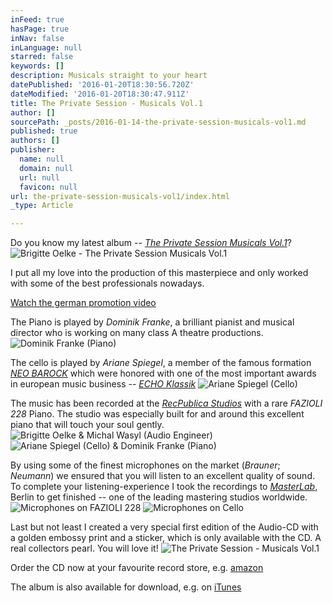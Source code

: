```yaml
---
inFeed: true
hasPage: true
inNav: false
inLanguage: null
starred: false
keywords: []
description: Musicals straight to your heart
datePublished: '2016-01-20T18:30:56.720Z'
dateModified: '2016-01-20T18:30:47.911Z'
title: The Private Session - Musicals Vol.1
author: []
sourcePath: _posts/2016-01-14-the-private-session-musicals-vol1.md
published: true
authors: []
publisher:
  name: null
  domain: null
  url: null
  favicon: null
url: the-private-session-musicals-vol1/index.html
_type: Article

---
```

Do you know my latest album -- [_The Private Session Musicals Vol.1_][0]?
![Brigitte Oelke - The Private Session Musicals Vol.1](https://s3-us-west-2.amazonaws.com/the-grid-img/p/5ec504c3eb49ad6f476fe65283c150bec9a73bf5.jpg)

I put all my love into the production of this masterpiece and only worked with some of the best professionals nowadays.

[Watch the german promotion video][1]

The Piano is played by _Dominik Franke_, a brilliant pianist and musical director who is working on many class A theatre productions.
![Dominik Franke (Piano)](https://s3-us-west-2.amazonaws.com/the-grid-img/p/c5209c725a7581e96880ee630db67876c276a661.jpg)

The cello is played by _Ariane Spiegel_, a member of the famous formation [_NEO BAROCK_][2] which were honored with one of the most important awards in european music business -- _[ECHO Klassik][3]_
![Ariane Spiegel (Cello)](https://s3-us-west-2.amazonaws.com/the-grid-img/p/17e3a77e034de5c1e71112e300806e491a16d908.jpg)

The music has been recorded at the [_RecPublica Studios_][4] with a rare _FAZIOLI 228_ Piano. The studio was especially built for and around this excellent piano that will touch your soul gently. ![Brigitte Oelke & Michal Wasyl (Audio Engineer)](https://s3-us-west-2.amazonaws.com/the-grid-img/p/2b4d23a66ad0f73f5716c453091a377adf583710.jpg)
![Ariane Spiegel (Cello) & Dominik Franke (Piano)](https://s3-us-west-2.amazonaws.com/the-grid-img/p/c900fcf2b55bd75b22dc6739122e08b439b09500.gif)

By using some of the finest microphones on the market (_Brauner_; _Neumann_) we ensured that you will listen to an excellent quality of sound. To complete your listening-experience I took the recordings to [_MasterLab_][5], Berlin to get finished -- one of the leading mastering studios worldwide. ![Microphones on FAZIOLI 228](https://s3-us-west-2.amazonaws.com/the-grid-img/p/981c9f3af8fda4325c425e8ffb0707edfa690181.jpg)
![Microphones on Cello](https://s3-us-west-2.amazonaws.com/the-grid-img/p/7d834ce6e18f9486954497d640fc7ed79470f83c.jpg)

Last but not least I created a very special first edition of the Audio-CD with a golden embossy print and a sticker, which is only available with the CD. A real collectors pearl. You will love it!
![The Private Session - Musicals Vol.1 ](https://s3-us-west-2.amazonaws.com/the-grid-img/p/793f74f3c979cb144dbeab055be9dd4d504b5f54.jpg)

Order the CD now at your favourite record store, e.g. [amazon][6]

The album is also available for download, e.g. on [iTunes][7]

# 

[0]: http://theprivatesession.com/The_Private_Session_Musicals/
[1]: https://youtu.be/vEdqiAZLTbs
[2]: http://www.neobarock.de/
[3]: https://youtu.be/Xl7oilQbLRQ
[4]: http://recpublica.de/
[5]: http://www.masterlab.de/
[6]: http://amzn.to/1ABMe6L
[7]: https://geo.itunes.apple.com/de/album/private-session-musicals-vol.1/id969862139?mt=1&app=music